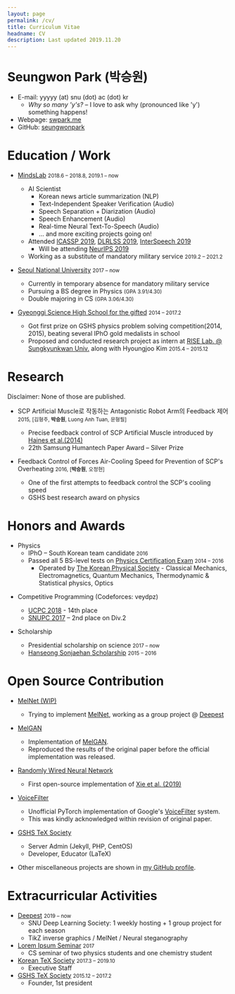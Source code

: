 ```yaml
---
layout: page
permalink: /cv/
title: Curriculum Vitae
headname: CV
description: Last updated 2019.11.20
---
```


# Seungwon Park (박승원)

* E-mail: yyyyy (at) snu (dot) ac (dot) kr
  * *Why so many 'y's?* – I love to ask why (pronounced like 'y') something happens!
* Webpage: [swpark.me](http://swpark.me)
* GitHub: [seungwonpark](https://github.com/seungwonpark)

# Education / Work

* [MindsLab](http://mindslab.ai/) <small>2018.6 – 2018.8, 2019.1 – now</small>
  * AI Scientist
    * Korean news article summarization (NLP)
    * Text-Independent Speaker Verification (Audio)
    * Speech Separation + Diarization (Audio)
    * Speech Enhancement (Audio)
    * Real-time Neural Text-To-Speech (Audio)
    * … and more exciting projects going on!
  * Attended [ICASSP 2019](https://2019.ieeeicassp.org), [DLRLSS 2019](https://dlrlsummerschool.ca/), [InterSpeech 2019]([https://www.interspeech2019.org](https://www.interspeech2019.org/))
    * Will be attending [NeurIPS 2019](https://neurips.cc/)
  * Working as a substitute of mandatory military service <small>2019.2 – 2021.2</small>

* [Seoul National University](http://en.snu.ac.kr) <small>2017 – now</small>
  * Currently in temporary absence for mandatory military service
  * Pursuing a BS degree in Physics <small>(GPA 3.91/4.30)</small>
  * Double majoring in CS <small>(GPA 3.06/4.30)</small>

* [Gyeonggi Science High School for the gifted](http://www.gs.hs.kr) <small>2014 – 2017.2</small>
  * Got first prize on GSHS physics problem solving competition(2014, 2015), beating several IPhO gold medalists in school
  * Proposed and conducted research project as intern at [RISE Lab. @ Sungkyunkwan Univ.](http://ris.skku.edu/home/) along with Hyoungjoo Kim <small>2015.4 – 2015.12</small>


# Research

Disclaimer: None of those are published.​
- SCP Artificial Muscle로 작동하는 Antagonistic Robot Arm의 Feedback 제어 <small>2015, [김형주, **박승원**, Luong Anh Tuan, 문형필]</small>
    - Precise feedback control of SCP Artificial Muscle introduced by [Haines et al.(2014)](http://science.sciencemag.org/content/343/6173/868)
    - 22th Samsung Humantech Paper Award – Silver Prize

- Feedback Control of Forces Air-Cooling Speed for Prevention of SCP's Overheating <small>2016, [**박승원**, 오정현]</small>
    - One of the first attempts to feedback control the SCP's cooling speed 
    - GSHS best research award on physics

# Honors and Awards

- Physics
  * IPhO – South Korean team candidate <small>2016</small>
  * Passed all 5 BS-level tests on [Physics Certification Exam](http://kphc.kps.or.kr/about/) <small>2014 – 2016</small>
    * Operated by [The Korean Physical Society](http://www.kps.or.kr/) - Classical Mechanics, Electromagnetics, Quantum Mechanics, Thermodynamic & Statistical physics, Optics

* Competitive Programming (Codeforces: veydpz)
  * [UCPC 2018](https://2018.ucpc.io/) - 14th place
  * [SNUPC 2017](http://snups.snucse.org/snupc2017/) – 2nd place on Div.2

* Scholarship
  * Presidential scholarship on science <small>2017 – now</small>
  * [Hanseong Sonjaehan Scholarship](http://sonjaehan.org/) <small>2015 – 2016</small>

# Open Source Contribution

* [MelNet (WIP)](<https://github.com/Deepest-Project/MelNet>)
  * Trying to implement [MelNet](<https://arxiv.org/abs/1906.01083>), working as a group project @ [Deepest](http://deepest.ai/) 
* [MelGAN]( https://github.com/seungwonpark/melgan )
  * Implementation of [MelGAN](https://arxiv.org/abs/1910.06711).
  * Reproduced the results of the original paper before the official implementation was released.
* [Randomly Wired Neural Network](<https://github.com/seungwonpark/RandWireNN>)
  * First open-source implementation of [Xie et al. (2019)](<https://arxiv.org/abs/1904.01569>)
* [VoiceFilter](<https://github.com/mindslab-ai/voicefilter>)

  * Unofficial PyTorch implementation of Google's [VoiceFilter](<https://arxiv.org/abs/1810.04826>) system. 
  * This was kindly acknowledged within revision of original paper.
* [GSHS TeX Society](http://latex.gs.hs.kr)

  * Server Admin (Jekyll, PHP, CentOS)
  * Developer, Educator (LaTeX)
* Other miscellaneous projects are shown in [my GitHub profile](https://github.com/seungwonpark). 


# Extracurricular Activities

* [Deepest](http://deepest.ai/) <small> 2019 – now</small>
  * SNU Deep Learning Society: 1 weekly hosting + 1 group project for each season
  * TikZ inverse graphics / MelNet / Neural steganography
* [Lorem Ipsum Seminar](https://github.com/seungwonpark/lipsum-seminar) <small>2017</small>
  * CS seminar of two physics students and one chemistry student
* [Korean TeX Society](http://www.ktug.org) <small>2017.3 – 2019.10</small>
  * Executive Staff
* [GSHS TeX Society](http://latex.gs.hs.kr) <small>2015.12 – 2017.2</small>
  * Founder, 1st president
